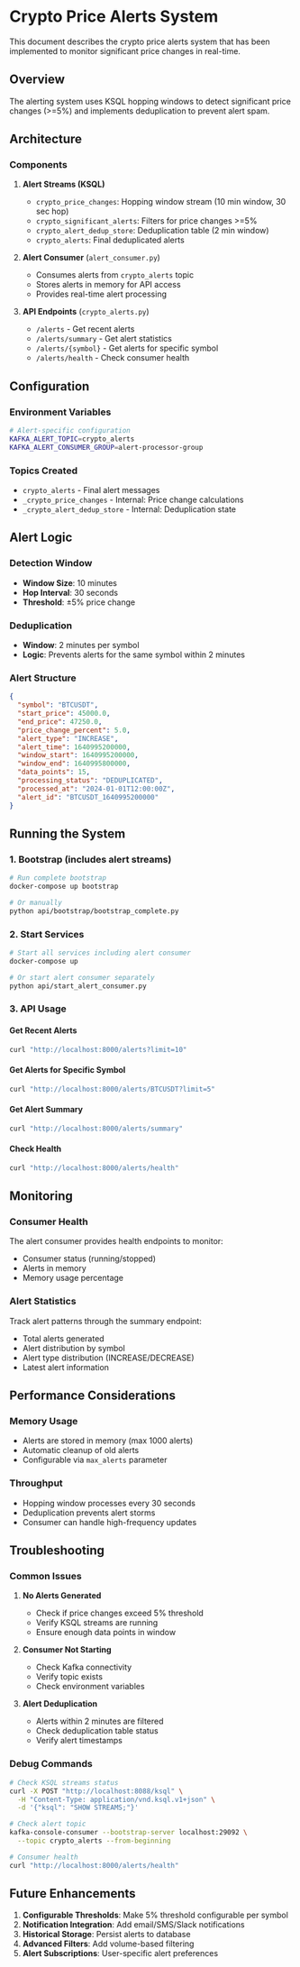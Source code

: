 # Crypto Price Alerts System

This document describes the crypto price alerts system that has been implemented to monitor significant price changes in real-time.

## Overview

The alerting system uses KSQL hopping windows to detect significant price changes (>=5%) and implements deduplication to prevent alert spam.

## Architecture

### Components

1. **Alert Streams (KSQL)**
   - `crypto_price_changes`: Hopping window stream (10 min window, 30 sec hop)
   - `crypto_significant_alerts`: Filters for price changes >=5%
   - `crypto_alert_dedup_store`: Deduplication table (2 min window)
   - `crypto_alerts`: Final deduplicated alerts

2. **Alert Consumer** (`alert_consumer.py`)
   - Consumes alerts from `crypto_alerts` topic
   - Stores alerts in memory for API access
   - Provides real-time alert processing

3. **API Endpoints** (`crypto_alerts.py`)
   - `/alerts` - Get recent alerts
   - `/alerts/summary` - Get alert statistics
   - `/alerts/{symbol}` - Get alerts for specific symbol
   - `/alerts/health` - Check consumer health

## Configuration

### Environment Variables

```bash
# Alert-specific configuration
KAFKA_ALERT_TOPIC=crypto_alerts
KAFKA_ALERT_CONSUMER_GROUP=alert-processor-group
```

### Topics Created

- `crypto_alerts` - Final alert messages
- `_crypto_price_changes` - Internal: Price change calculations
- `_crypto_alert_dedup_store` - Internal: Deduplication state

## Alert Logic

### Detection Window
- **Window Size**: 10 minutes
- **Hop Interval**: 30 seconds
- **Threshold**: ±5% price change

### Deduplication
- **Window**: 2 minutes per symbol
- **Logic**: Prevents alerts for the same symbol within 2 minutes

### Alert Structure

```json
{
  "symbol": "BTCUSDT",
  "start_price": 45000.0,
  "end_price": 47250.0,
  "price_change_percent": 5.0,
  "alert_type": "INCREASE",
  "alert_time": 1640995200000,
  "window_start": 1640995200000,
  "window_end": 1640995800000,
  "data_points": 15,
  "processing_status": "DEDUPLICATED",
  "processed_at": "2024-01-01T12:00:00Z",
  "alert_id": "BTCUSDT_1640995200000"
}
```

## Running the System

### 1. Bootstrap (includes alert streams)
```bash
# Run complete bootstrap
docker-compose up bootstrap

# Or manually
python api/bootstrap/bootstrap_complete.py
```

### 2. Start Services
```bash
# Start all services including alert consumer
docker-compose up

# Or start alert consumer separately
python api/start_alert_consumer.py
```

### 3. API Usage

#### Get Recent Alerts
```bash
curl "http://localhost:8000/alerts?limit=10"
```

#### Get Alerts for Specific Symbol
```bash
curl "http://localhost:8000/alerts/BTCUSDT?limit=5"
```

#### Get Alert Summary
```bash
curl "http://localhost:8000/alerts/summary"
```

#### Check Health
```bash
curl "http://localhost:8000/alerts/health"
```

## Monitoring

### Consumer Health
The alert consumer provides health endpoints to monitor:
- Consumer status (running/stopped)
- Alerts in memory
- Memory usage percentage

### Alert Statistics
Track alert patterns through the summary endpoint:
- Total alerts generated
- Alert distribution by symbol
- Alert type distribution (INCREASE/DECREASE)
- Latest alert information

## Performance Considerations

### Memory Usage
- Alerts are stored in memory (max 1000 alerts)
- Automatic cleanup of old alerts
- Configurable via `max_alerts` parameter

### Throughput
- Hopping window processes every 30 seconds
- Deduplication prevents alert storms
- Consumer can handle high-frequency updates

## Troubleshooting

### Common Issues

1. **No Alerts Generated**
   - Check if price changes exceed 5% threshold
   - Verify KSQL streams are running
   - Ensure enough data points in window

2. **Consumer Not Starting**
   - Check Kafka connectivity
   - Verify topic exists
   - Check environment variables

3. **Alert Deduplication**
   - Alerts within 2 minutes are filtered
   - Check deduplication table status
   - Verify alert timestamps

### Debug Commands

```bash
# Check KSQL streams status
curl -X POST "http://localhost:8088/ksql" \
  -H "Content-Type: application/vnd.ksql.v1+json" \
  -d '{"ksql": "SHOW STREAMS;"}'

# Check alert topic
kafka-console-consumer --bootstrap-server localhost:29092 \
  --topic crypto_alerts --from-beginning

# Consumer health
curl "http://localhost:8000/alerts/health"
```

## Future Enhancements

1. **Configurable Thresholds**: Make 5% threshold configurable per symbol
2. **Notification Integration**: Add email/SMS/Slack notifications
3. **Historical Storage**: Persist alerts to database
4. **Advanced Filters**: Add volume-based filtering
5. **Alert Subscriptions**: User-specific alert preferences
